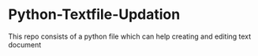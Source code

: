 # Python-Textfile-Updation
This repo consists of a python file which can help creating and editing text document
